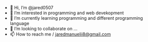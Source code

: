 - 👋 Hi, I’m @jared0507
- 👀 I’m interested in programming and web devekopment
- 🌱 I’m currently learning programming and different programming language
- 💞️ I’m looking to collaborate on ...
- 📫 How to reach me / jaredmanuelii8@gmail.com

<!---
jared0507/jared0507 is a ✨ special ✨ repository because its `README.md` (this file) appears on your GitHub profile.
You can click the Preview link to take a look at your changes.
--->
